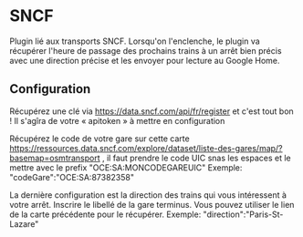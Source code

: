 # SNCF

Plugin lié aux transports SNCF. Lorsqu'on l'enclenche, le plugin va récupérer l'heure de passage des prochains trains à un arrêt bien précis avec une direction précise et les envoyer pour lecture au Google Home.


## Configuration

Récupérez une clé via https://data.sncf.com/api/fr/register et c'est tout bon ! Il s'agîra de votre « apitoken » à mettre en configuration

Récupérez le code de votre gare sur cette carte https://ressources.data.sncf.com/explore/dataset/liste-des-gares/map/?basemap=osmtransport , il faut prendre le code UIC snas les espaces et le mettre avec le prefix "OCE:SA:MONCODEGAREUIC"
Exemple: "codeGare":"OCE:SA:87382358"

La dernière configuration est la direction des trains qui vous intéressent à votre arrêt. Inscrire le libellé de la gare terminus. Vous pouvez utiliser le lien de la carte précédente pour le récupérer. Exemple:  "direction":"Paris-St-Lazare"